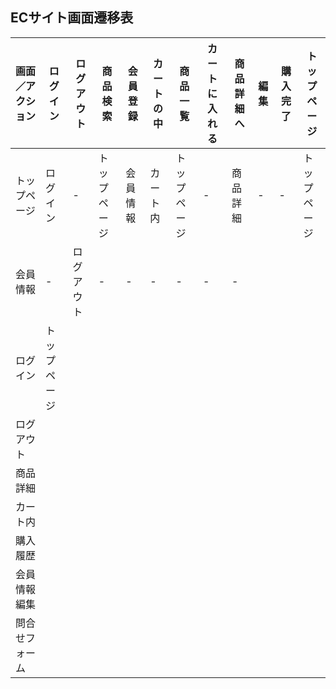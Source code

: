 ## ECサイト画面遷移表

|画面／アクション|ログイン|ログアウト|商品検索|会員登録|カートの中|商品一覧|カートに入れる|商品詳細へ|編集|購入完了|トップページ|
|--------------|--------|---------|-------|-------|---------|--------|------------|---------|-----|-------|-----------|
|トップページ   |ログイン |-        |トップページ|会員情報|カート内|トップページ|-      |商品詳細 |-     |-      |トップページ|
|会員情報       |-       |ログアウト|-     |-      |-         |-       |-           |-       |
|ログイン|トップページ|
|ログアウト|
|商品詳細|
|カート内|
|購入履歴|
|会員情報編集|
|問合せフォーム|
